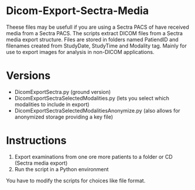 # Dicom-Export-Sectra-Media
Theese files may be usefull if you are using a Sectra PACS of have received media from a Sectra PACS. The scripts extract DICOM files from a Sectra media export structure. 
Files are stored in folders named PatiendID and filenames created from StudyDate, StudyTime and Modality tag. Mainly for use to export images for analysis in non-DICOM applications.

# Versions
- DicomExportSectra.py (ground version)
- DicomExportSectraSelectedModalities.py (lets you select which modalities to include in export)
- DicomExportSectraSelectedModalitiesAnonymize.py (also allows for anonymized storage providing a key file)

# Instructions
1) Export examinations from one ore more patients to a folder or CD (Sectra media export)
2) Run the script in a Python environment

You have to modify the scripts for choices like file format.
